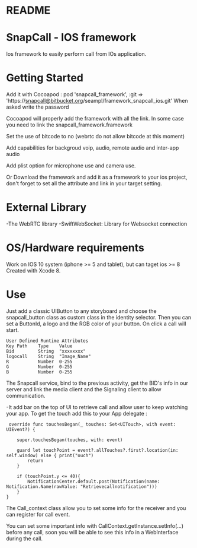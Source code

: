 # README #
# SnapCall - IOS framework #

Ios framework to easily perform call from IOs application.

# Getting Started #

Add it with Cocoapod :
	pod 'snapcall_framework', :git => 'https://snapcall@bitbucket.org/seampl/framework_snapcall_ios.git'
When asked write the password

Cocoapod will properly add the framework with all the link. In some case you need to link the snapcall_framework.framework



Set the use of bitcode to no (webrtc do not allow bitcode at this moment)

Add capabilities for backgroud voip, audio, remote audio and inter-app audio

Add plist option for microphone use and camera use.


 Or Download the framework and add it as a framework to your ios project, don't forget to set all the attribute and link in your target setting.


# External Library #
-The WebRTC library
-SwiftWebSocket: Library for  Websocket connection

# OS/Hardware requirements #
Work on IOS 10 system (iphone >= 5 and tablet), but can taget ios >= 8
Created with Xcode 8.

# Use #
Just add a classic UIButton to any storyboard and choose the snapcall_button class as custom class in the identity selector.
Then you can set a ButtonId, a logo and the RGB color of your button.
On click a call will start.

	User Defined Runtime Attributes
	Key Path	Type	Value
	Bid 		String	"xxxxxxxx"
	logocall	String	"Image_Name"
	R			Number  0-255
	G			Number	0-255
	B			Number	0-255


The Snapcall service, bind to the previous activity, get the BID's info in our server and link the media client and the Signaling client to allow communication.

-It add bar on the top of UI to retrieve call and allow user to keep watching your app. To get the touch add this to your App delegate :
	 
	 override func touchesBegan(_ touches: Set<UITouch>, with event: UIEvent?) {
        
        super.touchesBegan(touches, with: event)
        
        guard let touchPoint = event?.allTouches?.first?.location(in: self.window) else { print("ouch")
            return
        }
        
        if (touchPoint.y <= 40){
            NotificationCenter.default.post(Notification(name: Notification.Name(rawValue: "Retrievecallnotification")))
        } 
    }
The Call_context class allow you to set some info for the receiver and you can register for call event.

You can set some important info with CallContext.getInstance.setInfo(...) before any call, soon you will be able to see this info in a WebInterface during the call. 